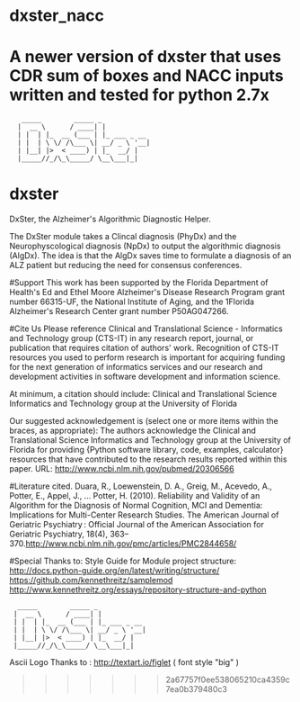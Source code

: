 # dxster_nacc
A newer version of dxster that uses CDR sum of boxes and NACC inputs
written and tested for python 2.7x
=======
```
   _____        _____ _            
  |  __ \      / ____| |           
  | |  | |_  __ (___ | |_ ___ _ __
  | |  | \ \/ /\___ \| __/ _ \ '__|
  | |__| |>  < ____) | |_  __/ |   
  |_____//_/\_\_____/ \__\___|_|

```
# dxster

DxSter, the Alzheimer's Algorithmic Diagnostic Helper.

The DxSter module takes a Clincal  diagnosis (PhyDx) and the Neurophyscological diagnosis (NpDx) to output the algorithmic diagnosis (AlgDx). The idea is that the AlgDx saves time to formulate a diagnosis of an ALZ patient but reducing the need for consensus conferences.

#Support
This work has been supported by the Florida Department of Health's Ed and Ethel Moore Alzheimer's Disease Research Program grant number 66315-UF, the National Institute of Aging, and the 1Florida Alzheimer's Research Center grant number P50AG047266.

#Cite Us
Please reference Clinical and Translational Science - Informatics and Technology group (CTS-IT) in any research report, journal, or publication that requires citation of authors' work. Recognition of CTS-IT resources you used to perform research is important for acquiring funding for the next generation of informatics services and our research and development activities in software development and information science.

At minimum, a citation should include: Clinical and Translational Science Informatics and Technology group at the University of Florida

Our suggested acknowledgement is (select one or more items within the braces, as appropriate): The authors acknowledge the Clinical and Translational Science Informatics and Technology group at the University of Florida for providing {Python software library, code, examples, calculator} resources that have contributed to the research results reported within this paper. URL: http://www.ncbi.nlm.nih.gov/pubmed/20306566



#Literature cited.
Duara, R., Loewenstein, D. A., Greig, M., Acevedo, A., Potter, E., Appel, J., … Potter, H. (2010). Reliability and Validity of an Algorithm for the Diagnosis of Normal Cognition, MCI and Dementia: Implications for Multi-Center Research Studies. The American Journal of Geriatric Psychiatry : Official Journal of the American Association for Geriatric Psychiatry, 18(4), 363–370.http://www.ncbi.nlm.nih.gov/pmc/articles/PMC2844658/

#Special Thanks to:
Style Guide for Module project structure:
http://docs.python-guide.org/en/latest/writing/structure/
https://github.com/kennethreitz/samplemod
http://www.kennethreitz.org/essays/repository-structure-and-python

```
  _____        _____ _            
 |  __ \      / ____| |           
 | |  | |_  __ (___ | |_ ___ _ __
 | |  | \ \/ /\___ \| __/ _ \ '__|
 | |__| |>  < ____) | |_  __/ |   
 |_____//_/\_\_____/ \__\___|_|
```
Ascii Logo Thanks to : http://textart.io/figlet ( font style "big" )
>>>>>>> 2a67757f0ee538065210ca4359c7ea0b379480c3
